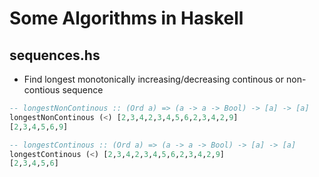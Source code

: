 # Some Algorithms in Haskell

## sequences.hs
- Find longest monotonically increasing/decreasing continous or non-contious sequence
```haskell
-- longestNonContinous :: (Ord a) => (a -> a -> Bool) -> [a] -> [a]
longestNonContinous (<) [2,3,4,2,3,4,5,6,2,3,4,2,9]
[2,3,4,5,6,9]
```

```haskell
-- longestContinous :: (Ord a) => (a -> a -> Bool) -> [a] -> [a]
longestContinous (<) [2,3,4,2,3,4,5,6,2,3,4,2,9]
[2,3,4,5,6]
```



 




